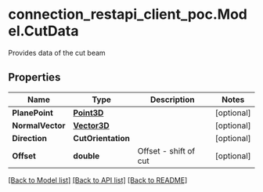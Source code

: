 # connection_restapi_client_poc.Model.CutData
Provides data of the cut beam

## Properties

Name | Type | Description | Notes
------------ | ------------- | ------------- | -------------
**PlanePoint** | [**Point3D**](Point3D.md) |  | [optional] 
**NormalVector** | [**Vector3D**](Vector3D.md) |  | [optional] 
**Direction** | **CutOrientation** |  | [optional] 
**Offset** | **double** | Offset - shift of cut | [optional] 

[[Back to Model list]](../README.md#documentation-for-models) [[Back to API list]](../README.md#documentation-for-api-endpoints) [[Back to README]](../README.md)

